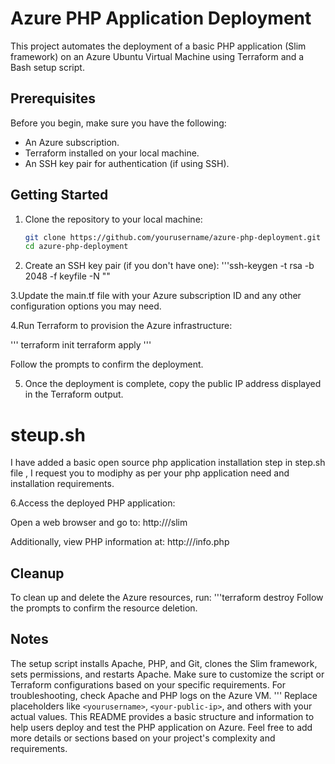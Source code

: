 # Azure PHP Application Deployment

This project automates the deployment of a basic PHP application (Slim framework) on an Azure Ubuntu Virtual Machine using Terraform and a Bash setup script.

## Prerequisites

Before you begin, make sure you have the following:

- An Azure subscription.
- Terraform installed on your local machine.
- An SSH key pair for authentication (if using SSH).

## Getting Started

1. Clone the repository to your local machine:

   ```bash
   git clone https://github.com/yourusername/azure-php-deployment.git
   cd azure-php-deployment
   
2. Create an SSH key pair (if you don't have one):
'''ssh-keygen -t rsa -b 2048 -f keyfile -N ""

3.Update the main.tf file with your Azure subscription ID and any other configuration options you may need.

4.Run Terraform to provision the Azure infrastructure:

''' terraform init
terraform apply '''

Follow the prompts to confirm the deployment.

5. Once the deployment is complete, copy the public IP address displayed in the Terraform output.

# steup.sh
I have added a basic open source php application installation step in step.sh file , I request you to modiphy as per your php application need and installation requirements.

6.Access the deployed PHP application:

Open a web browser and go to: http://<your-public-ip>/slim

Additionally, view PHP information at: http://<your-public-ip>/info.php

## Cleanup
To clean up and delete the Azure resources, run:
'''terraform destroy
Follow the prompts to confirm the resource deletion.

## Notes
The setup script installs Apache, PHP, and Git, clones the Slim framework, sets permissions, and restarts Apache.
Make sure to customize the script or Terraform configurations based on your specific requirements.
For troubleshooting, check Apache and PHP logs on the Azure VM.
'''
Replace placeholders like `<yourusername>`, `<your-public-ip>`, and others with your actual values. This README provides a basic structure and information to help users deploy and test the PHP application on Azure. Feel free to add more details or sections based on your project's complexity and requirements.
